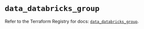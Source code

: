 # `data_databricks_group`

Refer to the Terraform Registry for docs: [`data_databricks_group`](https://registry.terraform.io/providers/databricks/databricks/1.91.0/docs/data-sources/group).
